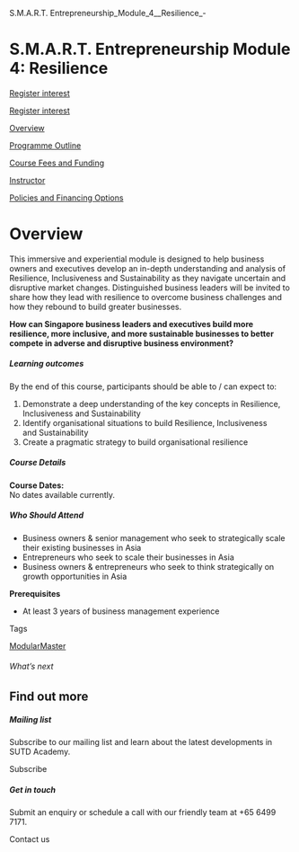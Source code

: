 S.M.A.R.T. Entrepreneurship_Module_4__Resilience_-



S.M.A.R.T. Entrepreneurship Module 4: Resilience
================================================

[Register interest](/admissions/academy/modular-master/register-your-interest-modularmaster-certificate-in-SMART-entrepreneurship)

[Register interest](/admissions/academy/modular-master/register-your-interest-modularmaster-certificate-in-SMART-entrepreneurship)

[Overview](/course/smart-entrepreneurship-module-4-resilience/#tabs)

[Programme Outline](/course/smart-entrepreneurship-module-4-resilience/programme-outline/#tabs)

[Course Fees and Funding](/course/smart-entrepreneurship-module-4-resilience/course-fees-and-funding/#tabs)

[Instructor](/course/smart-entrepreneurship-module-4-resilience/instructor/#tabs)

[Policies and Financing Options](/course/smart-entrepreneurship-module-4-resilience/policies-and-financing-options/#tabs)

Overview
========

This immersive and experiential module is designed to help business owners and executives develop an in-depth understanding and analysis of Resilience, Inclusiveness and Sustainability as they navigate uncertain and disruptive market changes. Distinguished business leaders will be invited to share how they lead with resilience to overcome business challenges and how they rebound to build greater businesses.

**How can Singapore business leaders and executives build more resilience, more inclusive, and more sustainable businesses to better compete in adverse and disruptive business environment?**

##### **Learning outcomes**

By the end of this course, participants should be able to / can expect to:

1. Demonstrate a deep understanding of the key concepts in Resilience, Inclusiveness and Sustainability
2. Identify organisational situations to build Resilience, Inclusiveness and Sustainability
3. Create a pragmatic strategy to build organisational resilience

##### **Course Details**

**Course Dates:**  
No dates available currently.

##### **Who Should Attend**

* Business owners & senior management who seek to strategically scale their existing businesses in Asia
* Entrepreneurs who seek to scale their businesses in Asia
* Business owners & entrepreneurs who seek to think strategically on growth opportunities in Asia

**Prerequisites**

* At least 3 years of business management experience

Tags

[ModularMaster](/admissions/academy/courses-and-modules/?academy-type-course=792)

###### What’s next

Find out more
-------------

##### Mailing list

Subscribe to our mailing list and learn about the latest developments in SUTD Academy.

Subscribe

##### Get in touch

Submit an enquiry or schedule a call with our friendly team at +65 6499 7171.

Contact us

